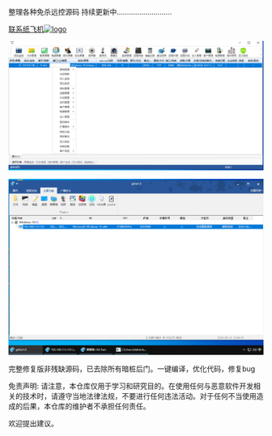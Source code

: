 整理各种免杀远控源码
持续更新中...........................

[                            联系纸飞机![logo](https://telegram.org/img/t_logo_sprite.svg)](https://t.me/qiuck8)


 

![Winos](银狐Winos/winos.png)    


![worldgh0st](worldgh0st/worldgh0st.png) 

完整修复版非残缺源码，已去除所有暗桩后门。一键编译，优化代码，修复bug






                                                         



免责声明: 请注意，本仓库仅用于学习和研究目的。在使用任何与恶意软件开发相关的技术时，请遵守当地法律法规，不要进行任何违法活动。对于任何不当使用造成的后果，本仓库的维护者不承担任何责任。





欢迎提出建议。
